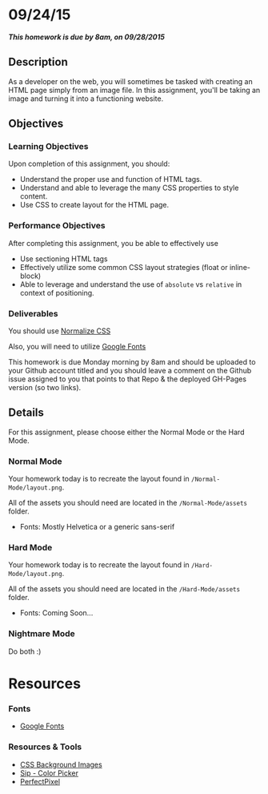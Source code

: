 # 09/24/15 

___This homework is due by 8am, on 09/28/2015___

## Description
As a developer on the web, you will sometimes be tasked with creating an HTML page simply from an image file.  In this assignment, you'll be taking an image and turning it into a functioning website.

## Objectives

### Learning Objectives

Upon completion of this assignment, you should:

* Understand the proper use and function of HTML tags.
* Understand and able to leverage the many CSS properties to style content.
* Use CSS to create layout for the HTML page.


### Performance Objectives

After completing this assignment, you be able to effectively use

* Use sectioning HTML tags
* Effectively utilize some common CSS layout strategies (float or inline-block)
* Able to leverage and understand the use of `absolute` vs `relative` in context of positioning.



### Deliverables

You should use [Normalize CSS](http://necolas.github.io/normalize.css/)

Also, you will need to utilize [Google Fonts](http://www.google.com/fonts)

This homework is due Monday morning by 8am and should be uploaded to your Github account titled and you should leave a comment on the Github issue assigned to you that points to that Repo & the deployed GH-Pages version (so two links).

## Details

For this assignment, please choose either the Normal Mode or the Hard Mode.

### Normal Mode

Your homework today is to recreate the layout found in `/Normal-Mode/layout.png`.

All of the assets you should need are located in the `/Normal-Mode/assets` folder. 

* Fonts: Mostly Helvetica or a generic sans-serif

### Hard Mode

Your homework today is to recreate the layout found in `/Hard-Mode/layout.png`.

All of the assets you should need are located in the `/Hard-Mode/assets` folder. 

* Fonts: Coming Soon...

### Nightmare Mode

Do both :)

# Resources

### Fonts

* [Google Fonts](https://www.google.com/fonts)

### Resources & Tools

* [CSS Background Images](https://developer.mozilla.org/en-US/docs/Web/CSS/background-image)
* [Sip - Color Picker](http://theolabrothers.com/sip/)
* [PerfectPixel](http://www.welldonecode.com/perfectpixel/)